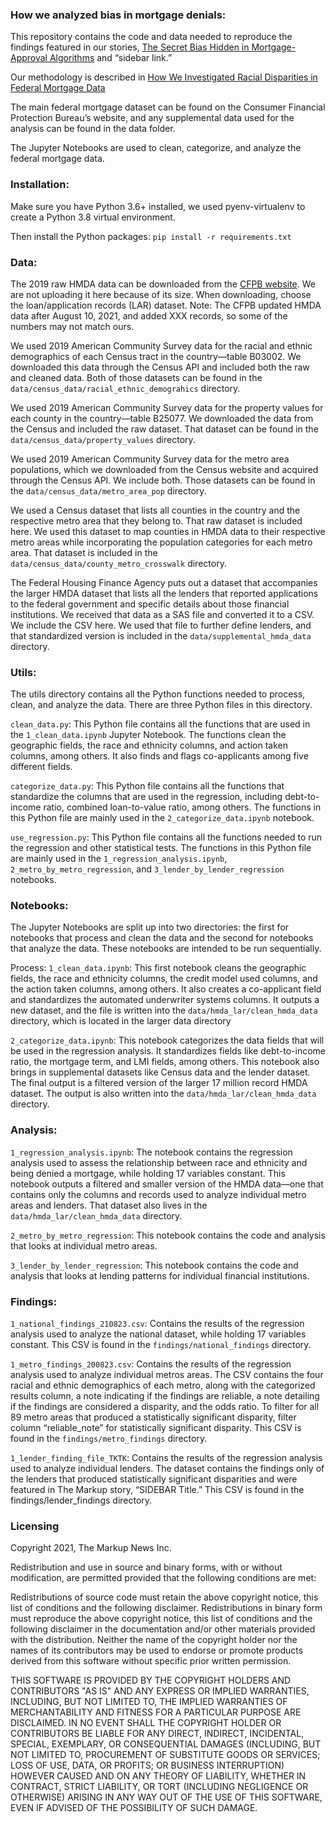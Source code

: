 ### How we analyzed bias in mortgage denials: 

This repository contains the code and data needed to reproduce the findings featured in our stories, [The Secret Bias Hidden in Mortgage- Approval Algorithms](https://themarkup.org/denied/2021/08/25/the-secret-bias-hidden-in-mortgage-approval-algorithms) and “sidebar link.”

Our methodology is described in [How We Investigated Racial Disparities in Federal Mortgage Data](https://themarkup.org/show-your-work/2021/08/25/how-we-investigated-racial-disparities-in-federal-mortgage-data)

The main federal mortgage dataset can be found on the Consumer Financial Protection Bureau’s website, and any supplemental data used for the analysis can be found in the data folder. 

The Jupyter Notebooks are used to clean, categorize, and analyze the federal mortgage data.

### Installation:

Make sure you have Python 3.6+ installed, we used pyenv-virtualenv to create a Python 3.8 virtual environment.

Then install the Python packages: `pip install -r requirements.txt`

### Data:

The 2019 raw HMDA data can be downloaded from the [CFPB website](https://ffiec.cfpb.gov/data-publication/dynamic-national-loan-level-dataset/2019). We are not uploading it here because of its size. When downloading, choose the loan/application records (LAR) dataset. Note: The CFPB updated HMDA data after August 10, 2021, and added XXX records, so some of the numbers may not match ours. 

We used 2019 American Community Survey data for the racial and ethnic demographics of each Census tract in the country––table B03002. We downloaded this data through the Census API and included both the raw and cleaned data. Both of those datasets can be found in the `data/census_data/racial_ethnic_demograhics` directory.

We used 2019 American Community Survey data for the property values for each county in the country––table B25077. We downloaded the data from the Census and included the raw dataset. That dataset can be found in the `data/census_data/property_values` directory.

We used 2019 American Community Survey data for the metro area populations, which we downloaded from the Census website and acquired through the Census API. We include both. Those datasets can be found in the `data/census_data/metro_area_pop` directory.


We used a Census dataset that lists all counties in the country and the respective metro area that they belong to. That raw dataset is included here. We used this dataset to map counties in HMDA data to their respective metro areas while incorporating the population categories for each metro area. That dataset is included in the `data/census_data/county_metro_crosswalk` directory. 

The Federal Housing Finance Agency puts out a dataset that accompanies the larger HMDA dataset that lists all the lenders that reported applications to the federal government and specific details about those financial institutions. We received that data as a SAS file and converted it to a CSV. We include the CSV here. We used that file to further define lenders, and that standardized version is included in the `data/supplemental_hmda_data` directory. 

### Utils:

The utils directory contains all the Python functions needed to process, clean, and analyze the data. There are three Python files in this directory.

`clean_data.py`: This Python file contains all the functions that are used in the `1_clean_data.ipynb` Jupyter Notebook. The functions clean the geographic fields, the race and ethnicity columns, and action taken columns, among others. It also finds and flags co-applicants among five different fields. 

`categorize_data.py`: This Python file contains all the functions that standardize the columns that are used in the regression, including debt-to-income ratio, combined loan-to-value ratio, among others. The functions in this Python file are mainly used in the `2_categorize_data.ipynb` notebook.

`use_regression.py`: This Python file contains all the functions needed to run the regression and other statistical tests. The functions in this Python file are mainly used in the `1_regression_analysis.ipynb`, `2_metro_by_metro_regression`, and `3_lender_by_lender_regression` notebooks.


### Notebooks:

The Jupyter Notebooks are split up into two directories: the first for notebooks that process and clean the data and the second for notebooks that analyze the data. These notebooks are intended to be run sequentially.

Process:
`1_clean_data.ipynb`: This first notebook cleans the geographic fields, the race and ethnicity columns, the credit model used columns, and the action taken columns, among others. It also creates a co-applicant field and standardizes the automated underwriter systems columns. It outputs a new dataset, and the file is written into the `data/hmda_lar/clean_hmda_data` directory, which is located in the larger data directory

`2_categorize_data.ipynb`: This notebook categorizes the data fields that will be used in the regression analysis. It standardizes fields like debt-to-income ratio, the mortgage term, and LMI fields, among others. This notebook also brings in supplemental datasets like Census data and the lender dataset. The final output is a filtered version of the larger 17 million record HMDA dataset. The output is also written into the  `data/hmda_lar/clean_hmda_data` directory.

### Analysis: 
`1_regression_analysis.ipynb`: The notebook contains the regression analysis used to assess the relationship between race and ethnicity and being denied a mortgage, while holding 17 variables constant. This notebook outputs a filtered and smaller version of the HMDA data––one that contains only the columns and records used to analyze individual metro areas and lenders. That dataset also lives in the `data/hmda_lar/clean_hmda_data` directory.

`2_metro_by_metro_regression`: This notebook contains the code and analysis that looks at individual metro areas. 

`3_lender_by_lender_regression`: This notebook contains the code and analysis that looks at lending patterns for individual financial institutions. 

### Findings: 
`1_national_findings_210823.csv`: Contains the results of the regression analysis used to analyze the national dataset, while holding 17 variables constant. This CSV is found in the `findings/national_findings` directory.

`1_metro_findings_200823.csv`: Contains the results of the regression analysis used to analyze individual metros areas. The CSV contains the four racial and ethnic demographics of each metro, along with the categorized results column, a note indicating if the findings are reliable, a note detailing if the findings are considered a disparity, and the odds ratio. To filter for all 89 metro areas that produced a statistically significant disparity, filter column “reliable_note” for statistically significant disparity. This CSV is found in the `findings/metro_findings` directory.

 `1_lender_finding_file_TKTK`: Contains the results of the regression analysis used to analyze individual lenders. The dataset contains the findings only of the lenders that produced statistically significant disparities and were featured in The Markup story, “SIDEBAR Title.”  This CSV is found in the findings/lender_findings directory.
 


 

### Licensing

Copyright 2021, The Markup News Inc.

Redistribution and use in source and binary forms, with or without modification, are permitted provided that the following conditions are met:

Redistributions of source code must retain the above copyright notice, this list of conditions and the following disclaimer.
Redistributions in binary form must reproduce the above copyright notice, this list of conditions and the following disclaimer in the documentation and/or other materials provided with the distribution.
Neither the name of the copyright holder nor the names of its contributors may be used to endorse or promote products derived from this software without specific prior written permission.

THIS SOFTWARE IS PROVIDED BY THE COPYRIGHT HOLDERS AND CONTRIBUTORS "AS IS" AND ANY EXPRESS OR IMPLIED WARRANTIES, INCLUDING, BUT NOT LIMITED TO, THE IMPLIED WARRANTIES OF MERCHANTABILITY AND FITNESS FOR A PARTICULAR PURPOSE ARE DISCLAIMED. IN NO EVENT SHALL THE COPYRIGHT HOLDER OR CONTRIBUTORS BE LIABLE FOR ANY DIRECT, INDIRECT, INCIDENTAL, SPECIAL, EXEMPLARY, OR CONSEQUENTIAL DAMAGES (INCLUDING, BUT NOT LIMITED TO, PROCUREMENT OF SUBSTITUTE GOODS OR SERVICES; LOSS OF USE, DATA, OR PROFITS; OR BUSINESS INTERRUPTION) HOWEVER CAUSED AND ON ANY THEORY OF LIABILITY, WHETHER IN CONTRACT, STRICT LIABILITY, OR TORT (INCLUDING NEGLIGENCE OR OTHERWISE) ARISING IN ANY WAY OUT OF THE USE OF THIS SOFTWARE, EVEN IF ADVISED OF THE POSSIBILITY OF SUCH DAMAGE.

